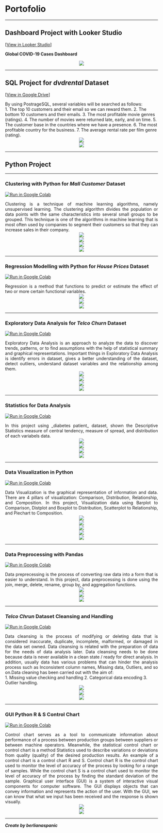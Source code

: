 # Portofolio

---
## Dashboard Project with Looker Studio
[[View in Looker Studio](https://lookerstudio.google.com/u/0/reporting/91bf1935-d8fc-4db8-8481-67e7048cef71/page/U4CSD)]

**Global COVID-19 Cases Dashboard**
<center><img src="images/Dashboard(1).png"/></center>

---
## SQL Project for _dvdrental_ Dataset
[[View in Google Drive](https://drive.google.com/file/d/1dMi9vW5UKL4p3B84dJ2Sz26ytQth6p-3/view?usp=sharing)]

<div style="text-align: justify">By using PostrageSQL, several variables will be searched as follows:</div>
1. The top 10 customers and their email so we can reward them.
2. The bottom 10 customers and their emails.
3. The most profitable movie genres (ratings).
4. The number of movies were returned late, early, and on time.
5. The customer base in the countries where we have a presence.
6. The most profitable country for the business.
7. The average rental rate per film genre (rating).
<center><img src="images/SQL(1).png"/></center>
<center><img src="images/SQL(2).png"/></center>

---
## Python Project

---
### Clustering with Python for _Mall Customer_ Dataset
[![Run in Google Colab](https://img.shields.io/badge/Colab-Run_in_Google_Colab-blue?logo=Google&logoColor=FDBA18)](https://colab.research.google.com/drive/1Uje1KZSfwErzyVyWDEYqoa2ub_S00FcT?usp=sharing)

<div style="text-align: justify">Clustering is a technique of machine learning algorithms, namely unsupervised learning. The clustering algorithm divides the population or data points with the same characteristics into several small groups to be grouped. This technique is one of the algorithms in machine learning that is most often used by companies to segment their customers so that they can increase sales in their company.</div>
<center><img src="images/14(1).png"/></center>
<center><img src="images/14(2).png"/></center>
<center><img src="images/14(3).png"/></center>
<center><img src="images/14(4).png"/></center>

---
### Regression Modelling with Python for _House Prices_ Dataset
[![Run in Google Colab](https://img.shields.io/badge/Colab-Run_in_Google_Colab-blue?logo=Google&logoColor=FDBA18)](https://colab.research.google.com/drive/1Uje1KZSfwErzyVyWDEYqoa2ub_S00FcT?usp=sharing)

<div style="text-align: justify">Regression is a method that functions to predict or estimate the effect of two or more certain functional variables.</div>
<center><img src="images/13(1).png"/></center>
<center><img src="images/13(2).png"/></center>
<center><img src="images/13(3).png"/></center>

---
### Exploratory Data Analysis for _Telco Churn_ Dataset
[![Run in Google Colab](https://img.shields.io/badge/Colab-Run_in_Google_Colab-blue?logo=Google&logoColor=FDBA18)](https://colab.research.google.com/drive/1P4ZaU8csXi4R_cEiMGoo8eh3bg2-8lve?usp=sharing)

<div style="text-align: justify">Exploratory Data Analysis is an approach to analyze the data to discover trends, patterns, or to find assumptions with the help of statistical summary and graphical representations. Important things in Exploratory Data Analysis is identify errors in dataset, gives a better understanding of the dataset, detect outliers, understand dataset variables and the relationship among them.</div>
<center><img src="images/1112(1).png"/></center>
<center><img src="images/1112(2).png"/></center>
<center><img src="images/1112(3).png"/></center>
<center><img src="images/1112(4).png"/></center>

---
### Statistics for Data Analysis
[![Run in Google Colab](https://img.shields.io/badge/Colab-Run_in_Google_Colab-blue?logo=Google&logoColor=FDBA18)](https://colab.research.google.com/drive/1gu0FjTbDHo7P2SWscNA2jeytcKK36BH4?usp=sharing)

<div style="text-align: justify">In this project using _diabetes patient_ dataset, shown the Descriptive Statistics measure of central tendency, measure of spread, and distribution of each variabels data.</div>
<center><img src="images/910(1).png"/></center>
<center><img src="images/910(2).png"/></center>
<center><img src="images/910(3).png"/></center>
<center><img src="images/910(4).png"/></center>

---
### Data Visualization in Python
[![Run in Google Colab](https://img.shields.io/badge/Colab-Run_in_Google_Colab-blue?logo=Google&logoColor=FDBA18)](https://colab.research.google.com/drive/1KKZjnpatVzWa0TDHTAqvxQGJbaRY6Peb?usp=sharing)

<div style="text-align: justify">Data Visualization is the graphical representation of information and data. There are 4 pillars of 
visualization: Comparison, Distribution, Relationship, and Composition. In this project, Visualization data using Barplot to Comparison, Distplot and Boxplot to Distribution, Scatterplot to Relationship, and Piechart to Composition.</div>
<center><img src="images/78(1).png"/></center>
<center><img src="images/78(2).png"/></center>
<center><img src="images/78(3).png"/></center>
<center><img src="images/78(4).png"/></center>
<center><img src="images/78(5).png"/></center>

---
### Data Preprocessing with Pandas
[![Run in Google Colab](https://img.shields.io/badge/Colab-Run_in_Google_Colab-blue?logo=Google&logoColor=FDBA18)](https://colab.research.google.com/drive/1kkOddZ--CsbZ-dv8Twa1rqdxecJ77DCN?usp=sharing)

<div style="text-align: justify">Data preprecessing is the process of converting raw data into a form that is easier to understand. In this project, data preprocessing is done using the join, merge, delete, rename, group by, and aggregation functions.</div>
<center><img src="images/6(1).png"/></center>
<center><img src="images/6(2).png"/></center>
<center><img src="images/6(3).png"/></center>

---
### _Telco Chrun_ Dataset Cleansing and Handling
[![Run in Google Colab](https://img.shields.io/badge/Colab-Run_in_Google_Colab-blue?logo=Google&logoColor=FDBA18)](https://colab.research.google.com/drive/12M2UCruBLl3HP2kJbEaTSVbOQfGIQ0i4?usp=sharing)

<div style="text-align: justify">Data cleansing is the process of modifying or deleting data that is considered inaccurate, duplicate,
incomplete, malformed, or damaged in the data set owned. Data cleansing is related
with the preparation of data for the needs of data analysis later. Data cleansing needs to be done because
data is never available in a clean state / ready for direct analysis. In addition, usually data
has various problems that can hinder the analysis process such as Inconsistent column
names, Missing data, Outliers, and so on.Data cleaning has been carried out with the aim of:</div>
1. Missing value checking and handling
2. Categorical data encoding
3. Outlier handling.
<center><img src="images/5(1).png"/></center>
<center><img src="images/5(2).png"/></center>
<center><img src="images/5(3).png"/></center>

---
### GUI Python R & S Control Chart 
[![Run in Google Colab](https://img.shields.io/badge/Colab-Run_in_Google_Colab-blue?logo=Google&logoColor=FDBA18)](https://colab.research.google.com/drive/1APqRRutfv6JwQNpHtxN1QEyI9IkS9AZH?usp=sharing)

<div style="text-align: justify">Control chart serves as a tool to communicate information about performance of a process between production groups between suppliers or between machine operators. Meanwhile, the statistical control chart or control chart is a method Statistics used to describe variations or deviations from quality (quality) of the desired production results. An example of a control chart is a control chart R and S. Control chart R is the control chart used to monitor the level of accuracy of the process by looking for a range of samples. While the control chart S is a control chart used to monitor the level of accuracy of the process by finding the standard deviation of the sample. Graphical user interface (GUI) is a system of interactive visual components for computer software. The GUI displays objects that can convey information and represents the action of the user. With the GUI, we can know that what we input has been received and the response is shown visually.</div>
<center><img src="images/GUISpanic1.png"/></center>
<center><img src="images/GUISpanic2.png"/></center>

---
_**Create by berlianaspanic**_
